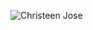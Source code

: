 ![Christeen Jose](https://user-images.githubusercontent.com/57263794/133269420-d7c137f7-51ae-4829-bfcb-fb1c95949871.jpg)


